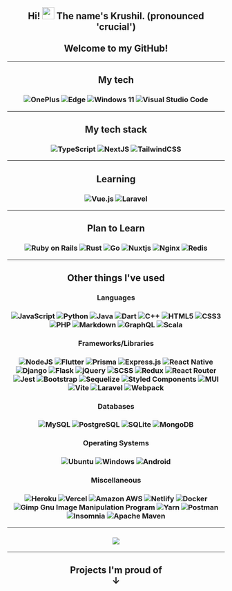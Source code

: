 <h2 align="center">
	Hi!
	<img src="https://media.giphy.com/media/hvRJCLFzcasrR4ia7z/giphy.gif" width="28" />
	The name's Krushil. (pronounced 'crucial')
	<br/>
	<br/>
	Welcome to my GitHub!
</h2>

---

<h2 align="center">
	My tech
</h2>
<h3 align="center">
	<img src="https://img.shields.io/badge/OnePlus-%23F5010C.svg?style=for-the-badge&amp;logo=oneplus&amp;logoColor=white" alt="OnePlus">
	<img src="https://img.shields.io/badge/Edge-0078D7?style=for-the-badge&amp;logo=Microsoft-edge&amp;logoColor=white" alt="Edge">
	<img src="https://img.shields.io/badge/Windows%2011-161b21?style=for-the-badge&amp;logo=windows&amp;logoColor=white" alt="Windows 11">
	<img src="https://img.shields.io/badge/Visual%20Studio%20Code-0078d7.svg?style=for-the-badge&amp;logo=visual-studio-code&amp;logoColor=white" alt="Visual Studio Code">
</h3>

---

<h2 align="center">My tech stack</h2>

<h3 align="center">
	<img alt="TypeScript" src="https://img.shields.io/badge/TypeScript%20-%23007ACC.svg?style=for-the-badge&logo=typescript&logoColor=white" />
	<img alt="NextJS" src="https://img.shields.io/badge/nextjs-%23000000.svg?style=for-the-badge&logo=next.js&logoColor=white" />
	<img alt="TailwindCSS" src="https://img.shields.io/badge/Tailwind_CSS-38B2AC?style=for-the-badge&logo=tailwind-css&logoColor=white" />
</h3>

---

<h2 align="center">Learning</h2>

<h3 align="center">
	<img src="https://img.shields.io/badge/vuejs-%2335495e.svg?style=for-the-badge&amp;logo=vuedotjs&amp;logoColor=%234FC08D" alt="Vue.js">
	<img src="https://img.shields.io/badge/laravel-%23FF2D20.svg?style=for-the-badge&amp;logo=laravel&amp;logoColor=white" alt="Laravel">
</h3>


---

<h2 align="center">Plan to Learn</h2>

<h3 align="center">
	<img src="https://img.shields.io/badge/ruby%20on%20rails-%23CC0000.svg?style=for-the-badge&amp;logo=ruby-on-rails&amp;logoColor=white" alt="Ruby on Rails">
	<img src="https://img.shields.io/badge/rust-%23000000.svg?style=for-the-badge&amp;logo=rust&amp;logoColor=white" alt="Rust">
	<img src="https://img.shields.io/badge/go-%2300ADD8.svg?style=for-the-badge&amp;logo=go&amp;logoColor=white" alt="Go">
	<img src="https://img.shields.io/badge/Nuxt-002E3B?style=for-the-badge&amp;logo=nuxtdotjs&amp;logoColor=#00DC82" alt="Nuxtjs">
	<img src="https://img.shields.io/badge/nginx-%23009639.svg?style=for-the-badge&amp;logo=nginx&amp;logoColor=white" alt="Nginx">
	<img src="https://img.shields.io/badge/redis-%23DD0031.svg?style=for-the-badge&amp;logo=redis&amp;logoColor=white" alt="Redis">
</h3>

---

<h2 align="center">Other things I've used</h2>


<h3 align="center">Languages</h3>
<h3 align="center">
	<img alt="JavaScript" src="https://img.shields.io/badge/JavaScript-F7DF1E?style=for-the-badge&logo=javascript&logoColor=black" />
	<img alt="Python" src="https://img.shields.io/badge/Python-14354C?style=for-the-badge&logo=python&logoColor=white" />
	<img alt="Java" src="https://img.shields.io/badge/Java-ED8B00?style=for-the-badge&logo=java&logoColor=white" />
	<img alt="Dart" src="https://img.shields.io/badge/Dart-0175C2?style=for-the-badge&logo=dart&logoColor=white" />
	<img alt="C++" src="https://img.shields.io/badge/C%2B%2B-00599C?style=for-the-badge&logo=c%2B%2B&logoColor=white" />
	<img alt="HTML5" src="https://img.shields.io/badge/HTML5-E34F26?style=for-the-badge&logo=html5&logoColor=white" />
	<img alt="CSS3" src="https://img.shields.io/badge/CSS3-1572B6?style=for-the-badge&logo=css3&logoColor=white" />
	<img src="https://img.shields.io/badge/php-%23777BB4.svg?style=for-the-badge&amp;logo=php&amp;logoColor=white" alt="PHP">
	<img src="https://img.shields.io/badge/markdown-%23000000.svg?style=for-the-badge&amp;logo=markdown&amp;logoColor=white" alt="Markdown">
	<img src="https://img.shields.io/badge/-GraphQL-E10098?style=for-the-badge&amp;logo=graphql&amp;logoColor=white" alt="GraphQL">
	<img src="https://img.shields.io/badge/scala-%23DC322F.svg?style=for-the-badge&amp;logo=scala&amp;logoColor=white" alt="Scala">
</h3>

<h3 align="center">Frameworks/Libraries</h3>
<h3 align="center">
	<img alt="NodeJS" src="https://img.shields.io/badge/Node.js-43853D?style=for-the-badge&logo=node.js&logoColor=white" />
	<img alt="Flutter" src="https://img.shields.io/badge/Flutter-02569B?style=for-the-badge&logo=flutter&logoColor=white" />
	<img src="https://img.shields.io/badge/Prisma-3982CE?style=for-the-badge&amp;logo=Prisma&amp;logoColor=white" alt="Prisma">
	<img alt="Express.js" src="https://img.shields.io/badge/Express.js-404D59?style=for-the-badge" />
	<img alt="React Native" src="https://img.shields.io/badge/React_Native-20232A?style=for-the-badge&logo=react&logoColor=61DAFB" />
	<img alt="Django" src="https://img.shields.io/badge/Django-092E20?style=for-the-badge&logo=django&logoColor=white" />
	<img alt="Flask" src="https://img.shields.io/badge/Flask-000000?style=for-the-badge&logo=flask&logoColor=white" />
	<img alt="jQuery" src="https://img.shields.io/badge/jQuery-0769AD?style=for-the-badge&logo=jquery&logoColor=white" />
	<img alt="SCSS" src="https://img.shields.io/badge/SCSS%20-hotpink.svg?style=for-the-badge&logo=SASS&logoColor=white" />
	<img alt="Redux" src="https://img.shields.io/badge/Redux-593D88?style=for-the-badge&logo=redux&logoColor=white" />
	<img alt="React Router" src="https://img.shields.io/badge/React_Router-CA4245?style=for-the-badge&logo=react-router&logoColor=white" />
	<img alt="Jest" src="https://img.shields.io/badge/Jest-323330?style=for-the-badge&logo=Jest&logoColor=white" />
	<img alt="Bootstrap" src="https://img.shields.io/badge/Bootstrap-563D7C?style=for-the-badge&logo=bootstrap&logoColor=white" />
	<img alt="Sequelize" src="https://img.shields.io/badge/sequelize-323330?style=for-the-badge&logo=sequelize&logoColor=blue" />
	<img alt="Styled Components" src="https://img.shields.io/badge/styled--components-DB7093?style=for-the-badge&logo=styled-components&logoColor=white" />
	<img src="https://img.shields.io/badge/MUI-%230081CB.svg?style=for-the-badge&amp;logo=mui&amp;logoColor=white" alt="MUI">
	<img src="https://img.shields.io/badge/vite-%23646CFF.svg?style=for-the-badge&amp;logo=vite&amp;logoColor=white" alt="Vite">
	<img src="https://img.shields.io/badge/laravel-%23FF2D20.svg?style=for-the-badge&amp;logo=laravel&amp;logoColor=white" alt="Laravel">
	<img src="https://img.shields.io/badge/webpack-%238DD6F9.svg?style=for-the-badge&amp;logo=webpack&amp;logoColor=black" alt="Webpack">
</h3>

<h3 align="center">Databases</h3>
<h3 align="center">
	<img alt="MySQL" src="https://img.shields.io/badge/MySQL-00000F?style=for-the-badge&logo=mysql&logoColor=white" />
	<img alt="PostgreSQL" src="https://img.shields.io/badge/PostgreSQL-316192?style=for-the-badge&logo=postgresql&logoColor=white" />
	<img alt="SQLite" src="https://img.shields.io/badge/SQLite-07405E?style=for-the-badge&logo=sqlite&logoColor=white" />
	<img alt="MongoDB" src="https://img.shields.io/badge/MongoDB-4EA94B?style=for-the-badge&logo=mongodb&logoColor=white" />
</h3>

<h3 align="center">Operating Systems</h3>
<h3 align="center">
	<img alt="Ubuntu" src="https://img.shields.io/badge/Ubuntu-E95420?style=for-the-badge&logo=ubuntu&logoColor=white" />
	<img alt="Windows" src="https://img.shields.io/badge/Windows-0078D6?style=for-the-badge&logo=windows&logoColor=white" />
	<img alt="Android" src="https://img.shields.io/badge/Android-3DDC84?style=for-the-badge&logo=android&logoColor=white" />
</h3>

<h3 align="center">Miscellaneous</h3>
<h3 align="center">
	<img alt="Heroku" src="https://img.shields.io/badge/Heroku-430098?style=for-the-badge&logo=heroku&logoColor=white" />
	<img alt="Vercel" src="https://img.shields.io/badge/Vercel%20-%23000000.svg?style=for-the-badge&logo=vercel&logoColor=white" />
	<img alt="Amazon AWS" src="https://img.shields.io/badge/Amazon_AWS-232F3E?style=for-the-badge&logo=amazon-aws&logoColor=white" />
	<img alt="Netlify" src="https://img.shields.io/badge/Netlify-00C7B7?style=for-the-badge&logo=netlify&logoColor=white" />
	<img alt="Docker" src="https://img.shields.io/badge/-Docker-black?style=for-the-badge&logo=docker&logoColor=#029ded" />
	<img src="https://img.shields.io/badge/Gimp-657D8B?style=for-the-badge&amp;logo=gimp&amp;logoColor=FFFFFF" alt="Gimp Gnu Image Manipulation Program">
	<img src="https://img.shields.io/badge/yarn-%232C8EBB.svg?style=for-the-badge&amp;logo=yarn&amp;logoColor=white" alt="Yarn">
	<img src="https://img.shields.io/badge/Postman-FF6C37?style=for-the-badge&amp;logo=postman&amp;logoColor=white" alt="Postman">
	<img src="https://img.shields.io/badge/Insomnia-black?style=for-the-badge&amp;logo=insomnia&amp;logoColor=5849BE" alt="Insomnia">
	<img src="https://img.shields.io/badge/Apache%20Maven-C71A36?style=for-the-badge&amp;logo=Apache%20Maven&amp;logoColor=white" alt="Apache Maven">
</h3>


---

<h3 align="center">
	<img src="https://github-readme-stats.vercel.app/api/top-langs/?username=krushilnaik&theme=darcula" />
</h3>

---

<h2 align="center">
	Projects I'm proud of
	<div>↓</div>
</h2>

<!--
**krushilnaik/krushilnaik** is a ✨ _special_ ✨ repository because its `README.md` (this file) appears on your GitHub profile.

Here are some ideas to get you started:
-  🔭 I’m currently working on ...
-  🌱 I’m currently learning ...
-  😄 Pronouns: ... he/him/his
-  ⚡ Fun fact: ... 
-  💬 Ask me about ...
- 👯 I’m looking to collaborate on ...
- 🤔 I’m looking for help with ...
- 📫 How to reach me: ...
-->
